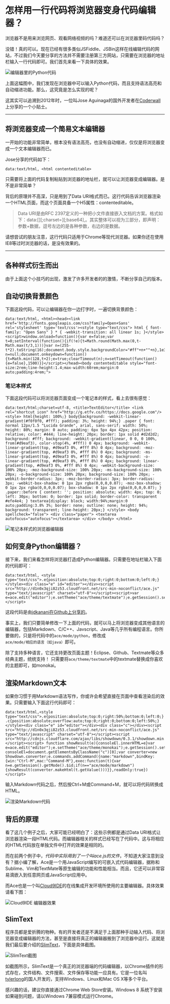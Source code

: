 # 怎样用一行代码将浏览器变身代码编辑器？

浏览器不是用来浏览网页、观看网络视频的吗？难道还可以在浏览器里码代码吗？

没错！真的可以。现在已经有很多类似JSFiddle、JSBin这样在线编辑代码的网站，不过我们今天要分享的方法并不需要注册第三方网站，只需要在浏览器的地址栏输入一行代码即可。我们首先来看一下具体的效果。

![编辑器里的Python代码](http://ww2.sinaimg.cn/mw690/006faQNTgw1f1wqvvbffij30ro08uwft.jpg)

上面这幅图中，我们发现在浏览器中可以输入Python代码，而且支持语法高亮和自动缩进功能。那么，这究竟是怎么实现的呢？

这其实可以追溯到2012年时，一位叫Jose Aguinaga的国外开发者在[Coderwall](https://coderwall.com/p/lhsrcq/one-line-browser-notepad)上分享的一个小贴士。

***

## 将浏览器变成一个简易文本编辑器

一开始的功能非常简单，根本没有语法高亮，也没有自动缩进，仅仅是将浏览器变成一个文本编辑器而已。

Jose分享的代码如下：

	data:text/html, <html contenteditable>

只需要将上面的代码复制粘贴到浏览器的地址栏，就可以让浏览器变成编辑器。是不是非常简单？

背后的原理并不高深，只是用到了Data URI格式而已。这行代码告诉浏览器渲染一个HTML页面，而这个页面具备一个H5属性：contenteditable。

> Data URI是由RFC 2397定义的一种把小文件直接嵌入文档的方案。格式如下：data:[<MIME type>][;charset=<charset>][;base64],<encoded data>。其实整体可以视为三部分，即声明：参数+数据，逗号左边的是各种参数，右边的是数据。

请想尝试的朋友注意，这行代码只适用于Chrome等现代浏览器。如果你还在使用IE8等过时浏览器的话，是没有效果的。

***

## 各种样式衍生而出

由于上面这个小技巧的出现，激发了许多开发者的的激情，不断分享自己的版本。

## 自动切换背景颜色

下面这段代码，可以让编辑器在你一边打字时，一遍切换背景颜色：

	data:text/html, <html><head><link href='http://fonts.googleapis.com/css?family=Open+Sans' rel='stylesheet' type='text/css'><style type="text/css"> html { font-family: "Open Sans" } * { -webkit-transition: all linear 1s; }</style><script>window.onload=function(){var e=false;var t=0;setInterval(function(){if(!e){t=Math.round(Math.max(0,t-Math.max(t/3,1)))}var n=(255-t*2).toString(16);document.body.style.backgroundColor="#ff"+n+""+n},1e3);var n=null;document.onkeydown=function(){t=Math.min(128,t+2);e=true;clearTimeout(n);n=setTimeout(function(){e=false},1500)}}</script></head><body contenteditable style="font-size:2rem;line-height:1.4;max-width:60rem;margin:0 auto;padding:4rem;">

### 笔记本样式

下面这段代码可以将浏览器页面变成一个笔记本的样式，看上去很有感觉：

	data:text/html;charset=utf-8, <title>TextEditor</title> <link rel="shortcut icon" href="http://g.etfv.co/https://docs.google.com"/> <style> html{height: 100%;} body{background: -webkit-linear-gradient(#f0f0f0, #fff); padding: 3%; height: 94%;} .paper { font: normal 12px/1.5 "Lucida Grande", arial, sans-serif; width: 50%; height: 80%; margin: 0 auto; padding: 6px 5px 4px 42px; position: relative; color: #444; line-height: 20px; border: 1px solid #d2d2d2; background: #fff; background: -webkit-gradient(linear, 0 0, 0 100%, from(#d9eaf3), color-stop(4%, #fff)) 0 4px; background: -webkit-linear-gradient(top, #d9eaf3 0%, #fff 8%) 0 4px; background: -moz-linear-gradient(top, #d9eaf3 0%, #fff 8%) 0 4px; background: -ms-linear-gradient(top, #d9eaf3 0%, #fff 8%) 0 4px; background: -o-linear-gradient(top, #d9eaf3 0%, #fff 8%) 0 4px; background: linear-gradient(top, #d9eaf3 0%, #fff 8%) 0 4px; -webkit-background-size: 100% 20px; -moz-background-size: 100% 20px; -ms-background-size: 100% 20px; -o-background-size: 100% 20px; background-size: 100% 20px; -webkit-border-radius: 3px; -moz-border-radius: 3px; border-radius: 3px; -webkit-box-shadow: 0 1px 2px rgba(0,0,0,0.07); -moz-box-shadow: 0 1px 2px rgba(0,0,0,0.07); box-shadow: 0 1px 2px rgba(0,0,0,0.07); } .paper::before { content: ''; position: absolute; width: 4px; top: 0; left: 30px; bottom: 0; border: 1px solid; border-color: transparent #efe4e4; } textarea{display: block; width:94%;margin:0 auto;padding:3.8% 3%; border: none; outline: none; height: 94%; background: transparent; line-height: 20px;} </style> <body spellcheck="false"> <div class="paper"> <textarea autofocus="autofocus"></textarea> </div> </body> </html>


![笔记本样式的浏览器编辑器](http://ww3.sinaimg.cn/mw690/006faQNTgw1f1wropk8bkj314u0g0dif.jpg)

## 如何变身Python编辑器？

接下来，我们来看怎样将浏览器打造成Python编辑器。只需要在地址栏输入下面的代码即可：

	data:text/html, <style type="text/css">.e{position:absolute;top:0;right:0;bottom:0;left:0;}</style><div class="e" id="editor"></div><script src="http://d1n0x3qji82z53.cloudfront.net/src-min-noconflict/ace.js" type="text/javascript" charset="utf-8"></script><script>var e=ace.edit("editor");e.setTheme("ace/theme/textmate");e.getSession().setMode("ace/mode/python");</script>

这段代码是由[jdkanani在Github上分享的](https://gist.github.com/jdkanani/4670615)。

事实上，我们只要简单修改一下上面的代码，就可以马上将浏览器变成其他语言的编辑器，包括Markdown、C/C++、Javscript、Java等几乎所有编程语言。你所要做的，只是将代码中的`ace/mode/python`，修改成`ace/mode/相应的语言（如java）`即可。

除了支持多种语言，它还支持更改页面主题！Eclipse、Github、Textmate等众多经典主题，统统支持！
只需要将`ace/theme/textmate`中的textmate替换成你喜欢的主题即可，如monokai。

## 渲染Markdown文本

如果你习惯于用Markdown语法写作，你或许会希望直接在页面中查看渲染后的效果。只需要输入下面这行代码即可：

	data:text/html,<style type="text/css">.e{position:absolute;top:0;right:50%;bottom:0;left:0;} .c{position:absolute;overflow:auto;top:0;right:0;bottom:0;left:50%;}</style><div class="e" id="editor"></div><div class="c"></div><script src="http://d1n0x3qji82z53.cloudfront.net/src-min-noconflict/ace.js" type="text/javascript" charset="utf-8"></script><script src="http://cdnjs.cloudflare.com/ajax/libs/showdown/0.3.1/showdown.min.js"></script><script> function showResult(e){consoleEl.innerHTML=e}var e=ace.edit("editor");e.setTheme("ace/theme/monokai");e.getSession().setMode("ace/mode/markdown");var consoleEl=document.getElementsByClassName("c")[0];var converter=new Showdown.converter;e.commands.addCommand({name:"markdown",bindKey:{win:"Ctrl-M",mac:"Command-M"},exec:function(t){var n=e.getSession().getMode().$id;if(n=="ace/mode/markdown"){showResult(converter.makeHtml(t.getValue()))}},readOnly:true})</script>

输入Markdown代码之后，然后按Ctrl+M或Command+M，就可以将代码转换成HTML。

![渲染Markdown代码](http://ww3.sinaimg.cn/mw690/006faQNTgw1f1ws9bsrb3j314q0csdje.jpg)

## 背后的原理

看了这几个例子之后，大家可能已经明白了：这些示例都是通过Data URI格式让浏览器渲染一段HTML代码。而编辑器相关的样式已经写在了代码中。这与将相应的HTML代码放在单独文件中打开的效果是相同的。

而在前两个例子中，*代码中实际用到了一个叫ace.js的文件*，不知道大家注意到没有？据小编了解，Ace是一个用JavaScript编写的可嵌入式代码编辑器，据称和Sublime、Vim和TextMate等原生编辑的功能和性能相当。而且，它还可以非常容易滴嵌入到任意网页或JavaScript应用中。

而Ace也是一个叫[Cloud9IDE](https://c9.io/)的在线集成开发环境所使用的主要编辑器。具体效果请看下图：

![Cloud9IDE 编辑器效果](http://ww1.sinaimg.cn/mw690/006faQNTgw1f1wt4dtf4rj30sg0lcn61.jpg)

## SlimText

程序员都是爱折腾的物种。有的开发者还是不满足于上面那种手动输入代码、将浏览器变成编辑器的方法，甚至是直接将真正的编辑器搬到了浏览器中运行。这就是我们最后要介绍的[SlimText](http://slimtext.org/)，下面是具体截图。

![SlimText截图](http://ww3.sinaimg.cn/mw690/006faQNTgw1f1wt4dratfj30hs0b4tc5.jpg)

如截图所示，SlimText是一个真正的浏览器端的代码编辑器，以Chrome插件的形式存在，文件结构、文件搜索、文件保存等功能一应具有。它是一位名叫[tylerlong](https://github.com/tylerlong/slim_text)的国人开发的，支持Windows、Linux和Mac OS X等多个平台。

感兴趣的话，建议你直接通过Chrome Web Store安装。Windows 8 系统下安装如果碰到问题，请以Windows 7兼容模式运行Chrome。
